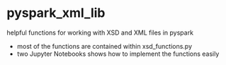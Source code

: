 # pyspark_xml_lib
helpful functions for working with XSD and XML files in pyspark
- most of the functions are contained within xsd_functions.py
- two Jupyter Notebooks shows how to implement the functions easily

